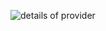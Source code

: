 ![details of provider](https://user-images.githubusercontent.com/73424678/181387805-0429c86a-fde7-42ea-80e6-db49e74379ae.gif)

